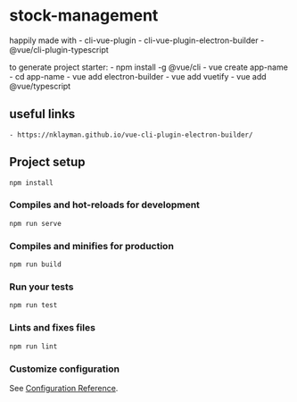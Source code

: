 # stock-management

happily made with
    - cli-vue-plugin
    - cli-vue-plugin-electron-builder
    - @vue/cli-plugin-typescript


to generate project starter:
    - npm install -g @vue/cli
    - vue create app-name
    - cd app-name
    - vue add electron-builder
    - vue add vuetify
    - vue add @vue/typescript

## useful links
    - https://nklayman.github.io/vue-cli-plugin-electron-builder/


## Project setup
```
npm install
```

### Compiles and hot-reloads for development
```
npm run serve
```

### Compiles and minifies for production
```
npm run build
```

### Run your tests
```
npm run test
```

### Lints and fixes files
```
npm run lint
```

### Customize configuration
See [Configuration Reference](https://cli.vuejs.org/config/).

